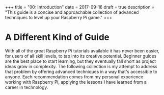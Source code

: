 +++
title = "00: Introduction"
date = 2017-09-16
draft = true
description = "This guide is a concise and approachable collection of advanced techniques to level up your Raspberry Pi game."
+++
# A Different Kind of Guide

With all of the great Raspberry Pi tutorials available it has never been easier, for users of all skill levels, to tap into its creative potential. Beginner guides are the best place to start learning, but they eventually fall short as project ideas grow in complexity. The following collection is my attempt to address that problem by offering advanced techniques in a way that's accessible to anyone. Each recommendation comes from my personal experience working with Raspberry Pi, applying the lessons I have learned from a career in technology.
